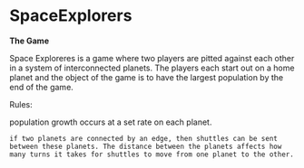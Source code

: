 # SpaceExplorers
**The Game**  

Space Exploreres is a game where two players are pitted against each other in a system of interconnected planets. The players each start out on a home planet and the object of the game is to have the largest population by the end of the game. 

Rules:  
  
  population growth occurs at a set rate on each planet.  
    
    if two planets are connected by an edge, then shuttles can be sent between these planets. The distance between the planets affects how many turns it takes for shuttles to move from one planet to the other. 

    